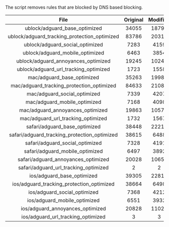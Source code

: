 The script removes rules that are blocked by DNS based blocking.


| File | Original | Modified |
|:----:|:-----:|:-----:|
| ublock/adguard_base_optimized | 34055 | 18795 |
| ublock/adguard_tracking_protection_optimized | 83786 | 20311 |
| ublock/adguard_social_optimized | 7283 | 4159 |
| ublock/adguard_mobile_optimized | 6463 | 3854 |
| ublock/adguard_annoyances_optimized | 19245 | 10245 |
| ublock/adguard_url_tracking_optimized | 1723 | 1558 |
| mac/adguard_base_optimized | 35263 | 19980 |
| mac/adguard_tracking_protection_optimized | 84633 | 21084 |
| mac/adguard_social_optimized | 7339 | 4207 |
| mac/adguard_mobile_optimized | 7168 | 4098 |
| mac/adguard_annoyances_optimized | 19863 | 10575 |
| mac/adguard_url_tracking_optimized | 1732 | 1567 |
| safari/adguard_base_optimized | 38448 | 22219 |
| safari/adguard_tracking_protection_optimized | 38615 | 6488 |
| safari/adguard_social_optimized | 7328 | 4191 |
| safari/adguard_mobile_optimized | 6497 | 3892 |
| safari/adguard_annoyances_optimized | 20028 | 10655 |
| safari/adguard_url_tracking_optimized | 2 | 2 |
| ios/adguard_base_optimized | 39305 | 22810 |
| ios/adguard_tracking_protection_optimized | 38664 | 6498 |
| ios/adguard_social_optimized | 7368 | 4212 |
| ios/adguard_mobile_optimized | 6551 | 3932 |
| ios/adguard_annoyances_optimized | 20828 | 11027 |
| ios/adguard_url_tracking_optimized | 3 | 3 |